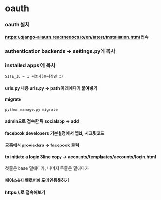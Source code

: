 # oauth



### 

### oauth 설치

#### https://django-allauth.readthedocs.io/en/latest/installation.html 접속

### authentication backends -> settings.py에 복사

### installed apps 에 복사 

```
SITE_ID = 1 써놓기(순서상관 x)
```

#### urls.py 내용 urls.py -> path 아래에다가 붙여넣기



#### migrate

```python
python manage.py migrate
```

#### admin으로 접속한 뒤 socialapp -> add 



#### facebook developers 기본설정에서 앱id, 시크릿코드



#### 공홈에서 provieders -> facebook 클릭



#### to initiate a login 3line copy -> accounts/templaates/accounts/login.html

첫줄은 base 밑에다가, 나머지 두줄은 </form> 밑에다가



#### 페이스북디벨로퍼에 도메인등록하기



#### https://로 접속해보기